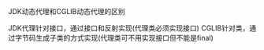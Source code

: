 JDK动态代理和CGLIB动态代理的区别

JDK代理针对接口，通过接口和反射实现(代理类必须实现接口)
CGLIB针对类，通过字节码生成子类的方式实现(代理类可不用实现接口但不能是final)


